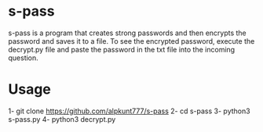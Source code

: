 # s-pass
s-pass is a program that creates strong passwords and then encrypts the password and saves it to a file. To see the encrypted password, execute the decrypt.py file and paste the password in the txt file into the incoming question.


<h1>Usage</h1>

1- git clone https://github.com/alpkunt777/s-pass
2- cd s-pass
3- python3 s-pass.py
4- python3 decrypt.py
